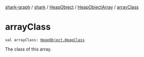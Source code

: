 [shark-graph](../../../index.md) / [shark](../../index.md) / [HeapObject](../index.md) / [HeapObjectArray](index.md) / [arrayClass](./array-class.md)

# arrayClass

`val arrayClass: `[`HeapObject.HeapClass`](../-heap-class/index.md)

The class of this array.


